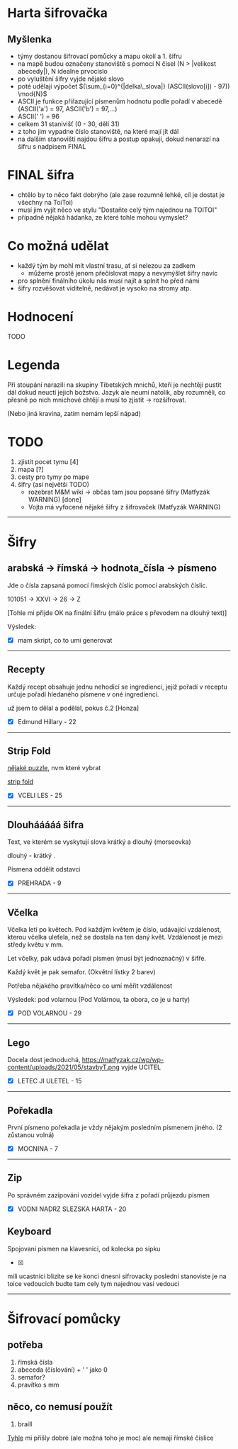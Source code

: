 # Harta šifrovačka

## Myšlenka

+ týmy dostanou šifrovací pomůcky a mapu okolí a 1. šifru
+ na mapě budou označeny stanoviště s pomocí N čísel (N > |velikost abecedy|), N idealne prvocislo
+ po vyluštění šifry vyjde nějaké slovo
+ poté udělají výpočet $(\sum_{i=0}^{|delka\_slova|} (ASCII(slovo[i]) - 97)) \mod{N}$
+ ASCII je funkce přiřazující písmenům hodnotu podle pořadí v abecedě (ASCII('a') = 97, ASCII('b') = 97,...)
+ ASCII(' ') = 96
+ celkem 31 stanivišť (0 - 30, dělí 31)
+ z toho jim vypadne číslo stanoviště, na které mají jít dál
+ na dalším stanovišti najdou šifru a postup opakují, dokud nenarazí na šifru s nadpisem FINAL

# FINAL šifra

+ chtělo by to něco fakt dobrýho (ale zase rozumně lehké, cíl je dostat je všechny na ToiToi)
+ musí jim vyjít něco ve stylu "Dostaňte celý tým najednou na TOITOI"
+ případně nějaká hádanka, ze které tohle mohou vymyslet?

# Co možná udělat

+ každý tým by mohl mít vlastní trasu, ať si nelezou za zadkem
    + můžeme prostě jenom přečíslovat mapy a nevymýšlet šifry navíc
+ pro splnění finálního úkolu nás musí najít a splnit ho před námi
+ šifry rozvěšovat viditelně, nedávat je vysoko na stromy atp.

# Hodnocení

TODO

# Legenda

Při stoupání narazili na skupiny Tibetských mnichů, kteří je nechtějí pustit dál dokud neuctí jejich božstvo. 
Jazyk ale neumí natolik, aby rozumněli, co přesně po nich mnichové chtějí a musí to zjistit -> rozšifrovat.

(Nebo jiná kravina, zatím nemám lepší nápad)

# TODO

1. zjistit pocet tymu [4]
2. mapa [?]
3. cesty pro tymy po mape
4. šifry (asi největší TODO)
    + rozebrat M&M wiki -> občas tam jsou popsané šifry (Matfyzák WARNING) [done]
    + Vojta má vyfocené nějaké šifry z šifrovaček (Matfyzák WARNING)
    
---
# Šifry

## arabská -> římská -> hodnota_čísla -> písmeno

Jde o čísla zapsaná pomocí římských číslic pomocí arabských číslic.

101051 -> XXVI -> 26 -> Z

[Tohle mi přijde OK na finální šifru (málo práce s převodem na dlouhý text)]

Výsledek:

- [x] mam skript, co to umi generovat

---
## Recepty

Každý recept obsahuje jednu nehodící se ingredienci, jejíž pořadí v receptu určuje pořadí hledaného písmene v oné ingredienci.

už jsem to dělal a podělal, pokus č.2 [Honza]

- [x] Edmund Hillary - 22

---
## Strip Fold

[nějaké puzzle](http://erikdemaine.org/fonts/), nvm které vybrat

[strip fold](http://erikdemaine.org/fonts/strip/)

- [x] VCELI LES - 25

---
## Dlouhááááá šifra

Text, ve kterém se vyskytují slova krátký a dlouhý (morseovka)

dlouhý - 
krátký .

Písmena oddělit odstavci

- [x] PREHRADA - 9

---
## Včelka

Včelka letí po květech. Pod každým květem je číslo, udávající vzdálenost, kterou včelka
uleťela, než se dostala na ten daný květ. Vzdálenost je mezi středy květu v mm.

Let včelky, pak udává pořadí písmen (musí být jednoznačný) v šifře.

Každý květ je pak semafor. (Okvětní lístky 2 barev)

Potřeba nějakého pravítka/něco co umí měřit vzdálenost

Výsledek: pod volarnou (Pod Volárnou, ta obora, co je u harty)

- [x] POD VOLARNOU - 29

---
## Lego

Docela dost jednoduchá,
https://matfyzak.cz/wp/wp-content/uploads/2021/05/stavbyT.png
vyjde UCITEL

- [x] LETEC JI ULETEL - 15

---
## Pořekadla

První písmeno pořekadla je vždy nějakým posledním písmenem jiného. (2 zůstanou volná)

- [x] MOCNINA - 7

---
## Zip

Po správném zazipování vozidel vyjde šifra z pořadí průjezdu písmen

- [x] VODNI NADRZ SLEZSKA HARTA - 20


## Keyboard

Spojovani pismen na klavesnici, od kolecka po sipku

- [x]
mili ucastnici
blizite se ke konci dnesni sifrovacky
posledni stanoviste je na toice vedoucich
budte tam cely tym najednou
vasi vedouci


---
# Šifrovací pomůcky

## potřeba
1. římská čísla
2. abeceda (číslování) + ' ' jako 0
3. semafor?
4. pravítko s mm

## něco, co nemusí použít 
1. braill


[Tyhle](https://chlyftym.cz/wp-content/uploads/pomucky_print_nano_1-1-4.pdf) mi přišly dobré (ale možná toho je moc)
ale nemají římské číslice